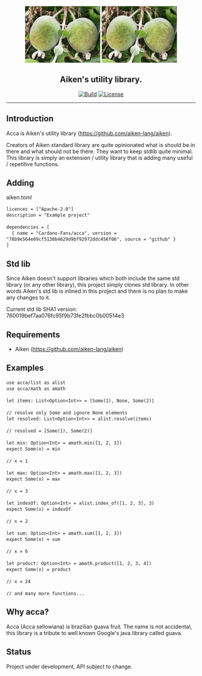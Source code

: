 
<div align="center">
  <img src="https://raw.githubusercontent.com/Cardano-Fans/acca/main/branding/acca.jpeg?sanitize=true#gh-dark-mode-only" alt="Acca" height="150" />
  <img src="https://raw.githubusercontent.com/Cardano-Fans/acca/main/branding/acca.jpeg?sanitize=true#gh-light-mode-only" alt="Acca" height="150" />
    <h2 align="center" style="border-bottom: none">Aiken's utility library.</h2>

[![Build](https://github.com/Cardano-Fans/acca/actions/workflows/tests.yml/badge.svg)](https://github.com/Cardano-Fans/acca/actions/workflows/tests.yml)
[![License](https://img.shields.io:/github/license/Cardano-Fans/acca?label=license)](https://github.com/Cardano-Fans/acca/blob/master/LICENSE)

  <hr/>
</div>


## Introduction

Acca is Aiken's utility library (https://github.com/aiken-lang/aiken).


Creators of Aiken standard library are quite opinionated what is should be in there and what should not be there. They want to keep stdlib quite minimal. This library is simply an extension / utility library that is adding many useful / repetitive functions.

## Adding

aiken.toml
```
licences = ["Apache-2.0"]
description = "Example project"

dependencies = [
  { name = "Cardano-Fans/acca", version = "78b9e564e09cf5138b4629d9bf92972ddc456f06", source = "github" }
]
```

## Std lib
Since Aiken doesn't support libraries which both include the same std library (or any other library), this project simply clones std library. In other words Aiken's std lib is inlined in this project and there is no plan to make any changes to it.

Current std lib SHA1 version: 760019bef7aa076fc95f9b73fe2fbbc0b00514e3

## Requirements
- Aiken (https://github.com/aiken-lang/aiken)

## Examples

```gleam
use acca/list as alist
use acca/math as amath

let items: List<Option<Int>> = [Some(1), None, Some(2)] 

// resolve only Some and ignore None elements
let resolved: List<Option<Int>> = alist.resolve(items)

// resolved = [Some(1), Some(2)]

let min: Option<Int> = amath.min([1, 2, 3])
expect Some(x) = min

// x = 1

let max: Option<Int> = amath.max([1, 2, 3])
expect Some(x) = max

// x = 3

let indexOf: Option<Int> = alist.index_of([1, 2, 3], 3)
expect Some(x) = indexOf

// x = 2

let sum: Option<Int> = amath.sum([1, 2, 3])
expect Some(x) = sum

// x = 6

let product: Option<Int> = amath.product([1, 2, 3, 4])
expect Some(x) = product

// x = 24

// and many more functions...
```

## Why acca?
Acca (Acca sellowiana) is brazilian guava fruit. The name is not accidental, this library is a tribute to well known Google's java library called guava.

## Status
Project under development, API subject to change.
